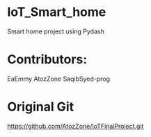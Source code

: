 # IoT_Smart_home
Smart home project using Pydash 

# Contributors:
EaEmmy
AtozZone
SaqibSyed-prog

# Original Git
https://github.com/AtozZone/IoTFinalProject.git
